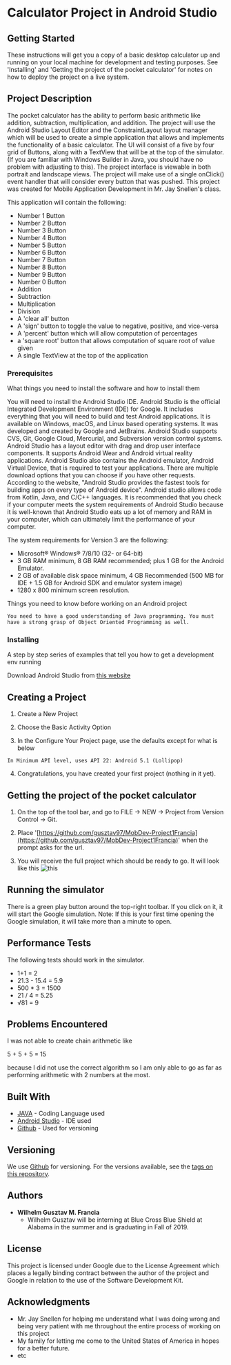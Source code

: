 # Calculator Project in Android Studio




## Getting Started

These instructions will get you a copy of a basic desktop calculator up and running on your local machine for development and testing purposes.  See 'Installing' and 'Getting the project of the pocket calculator' for notes on how to deploy the project on a live system.

## Project Description

The pocket calculator has the ability to perform basic arithmetic like addition, subtraction, multiplication, and addition. The project will use the Android Studio Layout Editor and the ConstraintLayout layout manager which will be used to create a simple application that allows and implements the functionality of a basic calculator. The UI will consist of a five by four grid of Buttons, along with a TextView that will be at the top of the simulator. (If you are familiar with Windows Builder in Java, you should have no problem with adjusting to this). The project interface is viewable in both portrait and landscape views. The project will make use of a single onClick() event handler that will consider every button that was pushed. This project was created for Mobile Application Development in Mr. Jay Snellen's class.

This application will contain the following: 

* Number 1 Button
* Number 2 Button
* Number 3 Button
* Number 4 Button
* Number 5 Button
* Number 6 Button
* Number 7 Button
* Number 8 Button
* Number 9 Button
* Number 0 Button
* Addition
* Subtraction
* Multiplication
* Division
* A 'clear all' button
* A 'sign' button to toggle the value to negative, positive, and vice-versa
* A 'percent' button which will allow computation of percentages
* a 'square root' button that allows computation of square root of value given
* A single TextView at the top of the application



### Prerequisites

What things you need to install the software and how to install them 


You will need to install the Android Studio IDE. Android Studio is the official Integrated Development Environment (IDE) for Google. It includes everything that you will need to build and test Android applications. It is available on Windows, macOS, and Linux based operating systems. It was developed and created by Google and JetBrains. Android Studio supports CVS, Git, Google Cloud, Mercurial, and Subversion version control systems. Android Studio has a layout editor with drag and drop user interface components. It supports Android Wear and Android virtual reality applications. Android Studio also contains the Android emulator, Android Virtual Device, that is required to test your applications. There are multiple download options that you can choose if you have other requests. According to the website, "Android Studio provides the fastest tools for building apps on every type of Android device". Android studio allows code from Kotlin, Java, and C/C++ languages. It is recommended that you check if your computer meets the system requirements of Android Studio because it is well-known that Android Studio eats up a lot of memory and RAM in your computer, which can ultimately limit the performance of your computer.

The system requirements for Version 3 are the following: 


* Microsoft® Windows® 7/8/10 (32- or 64-bit)
* 3 GB RAM minimum, 8 GB RAM recommended; plus 1 GB for the Android Emulator.
* 2 GB of available disk space minimum, 4 GB Recommended (500 MB for IDE + 1.5 GB for Android SDK and emulator system image)
* 1280 x 800 minimum screen resolution.


Things you need to know before working on an Android project

```
You need to have a good understanding of Java programming. You must have a strong grasp of Object Oriented Programming as well. 
```

### Installing

A step by step series of examples that tell you how to get a development env running 

Download Android Studio from [this website](https://developer.android.com/studio)

## Creating a Project

1. Create a New Project

2. Choose the Basic Activity Option

3. In the Configure Your Project page, use the defaults except for what is below

```
In Minimum API level, uses API 22: Android 5.1 (Lollipop)
```

4. Congratulations, you have created your first project (nothing in it yet).

## Getting the project of the pocket calculator

1. On the top of the tool bar, and go to FILE -> NEW -> Project from Version Control -> Git.

2. Place '[https://github.com/gusztav97/MobDev-Project1Francia](https://github.com/gusztav97/MobDev-Project1Francia)' when the prompt asks for the url.

3. You will receive the full project which should be ready to go. It will look like this ![this](https://github.com/gusztav97/MobDev-Project1Francia/blob/master/image.png)

## Running the simulator

There is a green play button around the top-right toolbar.
If you click on it, it will start the Google simulation.
Note: If this is your first time opening the Google simulation, it
will take more than a minute to open. 


## Performance Tests

The following tests should work in the simulator.

* 1+1 = 2
* 21.3 - 15.4 = 5.9
* 500 * 3 = 1500
* 21 / 4 = 5.25
* √81 = 9

## Problems Encountered

I was not able to create chain arithmetic like

5 + 5 + 5 = 15

because I did not use the correct algorithm so I am only able to go as far as performing arithmetic with 2 numbers at the most.

## Built With

* [JAVA](https://www.java.com/en/) - Coding Language used
* [Android Studio](https://developer.android.com/studio) - IDE used
* [Github](https://github.com/) - Used for versioning

## Versioning

We use [Github](https://github.com/) for versioning. For the versions available, see the [tags on this repository](https://github.com/your/project/tags). 

## Authors

* **Wilhelm Gusztav M. Francia** 
  * Wilhelm Gusztav will be interning at Blue Cross Blue Shield at Alabama in the summer and is graduating in Fall of 2019.

## License

This project is licensed under Google due to the License Agreement which places a legally binding contract between the author of the project and Google in relation to the use of the Software Development Kit.

## Acknowledgments

* Mr. Jay Snellen for helping me understand what I was doing wrong and being very patient with me throughout the entire process of working on this project
* My family for letting me come to the United States of America in hopes for a better future. 
* etc

